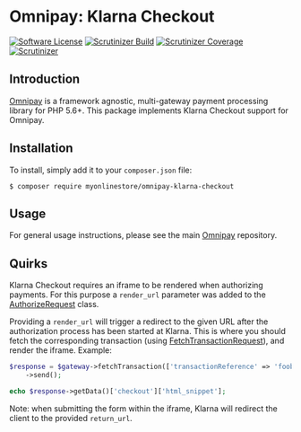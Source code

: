 # Omnipay: Klarna Checkout
[![Software License](https://img.shields.io/badge/license-MIT-brightgreen.svg?style=flat-square)](LICENSE)
[![Scrutinizer Build](https://img.shields.io/scrutinizer/build/g/MyOnlineStore/omnipay-klarna-checkout.svg?style=flat-square)](https://github.com/MyOnlineStore/omnipay-klarna-checkout)
[![Scrutinizer Coverage](https://img.shields.io/scrutinizer/coverage/g/MyOnlineStore/omnipay-klarna-checkout.svg?style=flat-square)](https://github.com/MyOnlineStore/omnipay-klarna-checkout)
[![Scrutinizer](https://img.shields.io/scrutinizer/g/MyOnlineStore/omnipay-klarna-checkout.svg?style=flat-square)](https://github.com/MyOnlineStore/omnipay-klarna-checkout)

## Introduction

[Omnipay](https://github.com/thephpleague/omnipay) is a framework agnostic, multi-gateway payment
processing library for PHP 5.6+. This package implements Klarna Checkout support for Omnipay.

## Installation

To install, simply add it to your `composer.json` file:
```shell
$ composer require myonlinestore/omnipay-klarna-checkout
```

## Usage

For general usage instructions, please see the main [Omnipay](https://github.com/thephpleague/omnipay)
repository.

## Quirks

Klarna Checkout requires an iframe to be rendered when authorizing payments. For this purpose a `render_url` parameter
was added to the [AuthorizeRequest](https://github.com/MyOnlineStore/omnipay-klarna-checkout/blob/master/src/Message/AuthorizeRequest.php)
class.

Providing a `render_url` will trigger a redirect to the given URL after the authorization process has been started at
Klarna. This is where you should fetch the corresponding transaction (using [FetchTransactionRequest](https://github.com/MyOnlineStore/omnipay-klarna-checkout/blob/master/src/Message/FetchTransactionRequest.php)),
and render the iframe. Example:

```php
$response = $gateway->fetchTransaction(['transactionReference' => 'foobar'])
    ->send();

echo $response->getData()['checkout']['html_snippet'];
```
Note: when submitting the form within the iframe, Klarna will redirect the client to the provided `return_url`.
